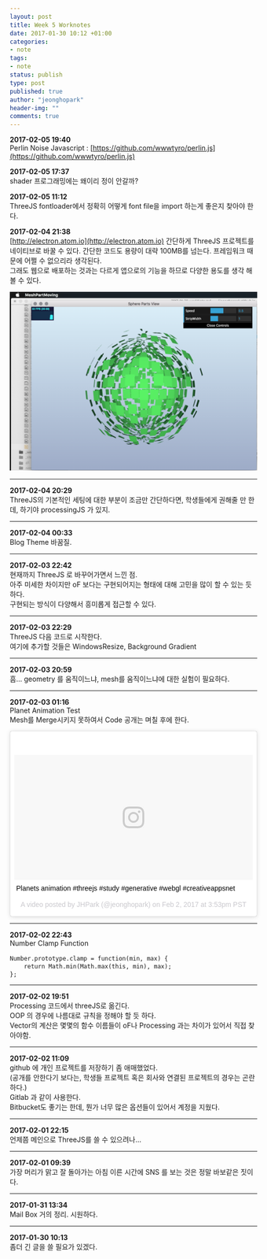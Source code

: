 ```yaml
---
layout: post
title: Week 5 Worknotes
date: 2017-01-30 10:12 +01:00
categories:
- note
tags:
- note
status: publish
type: post
published: true
author: "jeonghopark"
header-img: ""
comments: true
---
```

**2017-02-05 19:40**            
Perlin Noise Javascript : [https://github.com/wwwtyro/perlin.js](https://github.com/wwwtyro/perlin.js)         

**2017-02-05 17:37**            
shader 프로그래밍에는 왜이리 정이 안갈까?          

**2017-02-05 11:12**            
ThreeJS fontloader에서 정확히 어떻게 font file을 import 하는게 좋은지 찾아야 한다.           

**2017-02-04 21:38**            
[http://electron.atom.io](http://electron.atom.io) 간단하게 ThreeJS 프로젝트를 네이티브로 바꿀 수 있다. 간단한 코드도 용량이 대략 100MB를 넘는다. 프레임워크 때문에 어쩔 수 없으리라 생각된다.       
그래도 웹으로 배포하는 것과는 다르게 앱으로의 기능을 하므로 다양한 용도를 생각 해 볼 수 있다.          

![/assets/images/2017/electron.png](/assets/images/2017/electron.png)

---
**2017-02-04 20:29**            
ThreeJS의 기본적인 세팅에 대한 부분이 조금만 간단하다면, 학생들에게 권해줄 만 한데, 하기야 processingJS 가 있지.          

---
**2017-02-04 00:33**            
Blog Theme 바꿈질.          

---
**2017-02-03 22:42**            
현재까지 ThreeJS 로 바꾸어가면서 느낀 점.         
아주 미세한 차이지만 oF 보다는 구현되어지는 형태에 대해 고민을 많이 할 수 있는 듯 하다.           
구현되는 방식이 다양해서 흥미롭게 접근할 수 있다.            


---
**2017-02-03 22:29**            
ThreeJS 다음 코드로 시작한다.           
여기에 추가할 것들은 WindowsResize, Background Gradient
    
<script src="https://gist.github.com/jeonghopark/4d9d2c57c09e12cd8048a4ff6efb0b6f.js"></script>


---
**2017-02-03 20:59**            
흠... geometry 를 움직이느냐, mesh를 움직이느냐에 대한 실험이 필요하다.            

---
**2017-02-03 01:16**    
Planet Animation Test       
Mesh를 Merge시키지 못하여서 Code 공개는 며칠 후에 한다.       
         
<blockquote class="instagram-media" data-instgrm-captioned data-instgrm-version="7" style=" background:#FFF; border:0; border-radius:3px; box-shadow:0 0 1px 0 rgba(0,0,0,0.5),0 1px 10px 0 rgba(0,0,0,0.15); margin: 1px; max-width:658px; padding:0; width:99.375%; width:-webkit-calc(100% - 2px); width:calc(100% - 2px);"><div style="padding:8px;"> <div style=" background:#F8F8F8; line-height:0; margin-top:40px; padding:26.111111111111114% 0; text-align:center; width:100%;"> <div style=" background:url(data:image/png;base64,iVBORw0KGgoAAAANSUhEUgAAACwAAAAsCAMAAAApWqozAAAABGdBTUEAALGPC/xhBQAAAAFzUkdCAK7OHOkAAAAMUExURczMzPf399fX1+bm5mzY9AMAAADiSURBVDjLvZXbEsMgCES5/P8/t9FuRVCRmU73JWlzosgSIIZURCjo/ad+EQJJB4Hv8BFt+IDpQoCx1wjOSBFhh2XssxEIYn3ulI/6MNReE07UIWJEv8UEOWDS88LY97kqyTliJKKtuYBbruAyVh5wOHiXmpi5we58Ek028czwyuQdLKPG1Bkb4NnM+VeAnfHqn1k4+GPT6uGQcvu2h2OVuIf/gWUFyy8OWEpdyZSa3aVCqpVoVvzZZ2VTnn2wU8qzVjDDetO90GSy9mVLqtgYSy231MxrY6I2gGqjrTY0L8fxCxfCBbhWrsYYAAAAAElFTkSuQmCC); display:block; height:44px; margin:0 auto -44px; position:relative; top:-22px; width:44px;"></div></div> <p style=" margin:8px 0 0 0; padding:0 4px;"> <a href="https://www.instagram.com/p/BQB0IooDV8E/" style=" color:#000; font-family:Arial,sans-serif; font-size:14px; font-style:normal; font-weight:normal; line-height:17px; text-decoration:none; word-wrap:break-word;" target="_blank">Planets animation #threejs #study #generative #webgl #creativeappsnet</a></p> <p style=" color:#c9c8cd; font-family:Arial,sans-serif; font-size:14px; line-height:17px; margin-bottom:0; margin-top:8px; overflow:hidden; padding:8px 0 7px; text-align:center; text-overflow:ellipsis; white-space:nowrap;">A video posted by JHPark (@jeonghopark) on <time style=" font-family:Arial,sans-serif; font-size:14px; line-height:17px;" datetime="2017-02-02T23:53:21+00:00">Feb 2, 2017 at 3:53pm PST</time></p></div></blockquote>
<script async defer src="//platform.instagram.com/en_US/embeds.js"></script>                   

---
**2017-02-02 22:43**        
Number Clamp Function       

    Number.prototype.clamp = function(min, max) {
        return Math.min(Math.max(this, min), max);
    };


---
**2017-02-02 19:51**            
Processing 코드에서 threeJS로 옮긴다.           
OOP 의 경우에 나름대로 규칙을 정해야 할 듯 하다.      
Vector의 계산은 몇몇의 함수 이름들이 oF나 Processing 과는 차이가 있어서 직접 찾아야함.         

---
**2017-02-02 11:09**        
github 에 개인 프로젝트를 저장하기 좀 애매했었다.         
(공개를 안한다기 보다는, 학생들 프로젝트 혹은 회사와 연결된 프로젝트의 경우는 곤란하다.)         
Gitlab 과 같이 사용한다.       
Bitbucket도 좋기는 한데, 뭔가 너무 많은 옵션들이 있어서 계정을 지웠다.           

---
**2017-02-01 22:15**        
언제쯤 메인으로 ThreeJS를 쓸 수 있으려나...      

---
**2017-02-01 09:39**            
가장 머리가 맑고 잘 돌아가는 아침 이른 시간에 SNS 를 보는 것은 정말 바보같은 짓이다.         

---
**2017-01-31 13:34**        
Mail Box 거의 정리. 시원하다.           

---
**2017-01-30 10:13**            
좀더 긴 글을 쓸 필요가 있겠다.      
